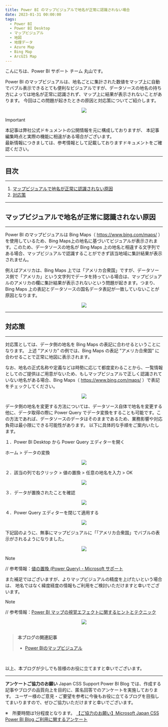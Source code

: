 ```yaml
---
title: Power BI のマップビジュアルで地名が正常に認識されない場合
date: 2023-01-31 00:00:00 
tags:
  - Power BI
  - Power BI Desktop
  - マップビジュアル
  - 地図
  - 地理データ
  - Azure Map
  - Bing Map
  - ArcGIS Map
---
```



こんにちは、Power BI サポート チーム 丸山です。

Power BI のマップビジュアルは、地名ごとに集計された数値をマップ上に自動でバブル表示できるとても便利なビジュアルですが、データソースの地名の持ち方によっては地名が正常に認識されず、マップ上に結果が表示されないことがあります。
今回はこの問題が起きたときの原因と対応策についてご紹介します。


<!-- more -->

<div align="center">
<img src="image1.png">
</div>

> [!IMPORTANT]  
> 本記事は弊社公式ドキュメントの公開情報を元に構成しておりますが、
> 本記事編集時点と実際の機能に相違がある場合がございます。  
> 最新情報につきましては、参考情報として記載しておりますドキュメントをご確認ください。

---
## 目次
---
1. [マップビジュアルで地名が正常に認識されない原因](#マップビジュアルで地名が正常に認識されない原因)
2. [対応策](#対応策)

---
## マップビジュアルで地名が正常に認識されない原因
---
Power BI のマップビジュアルは Bing Maps（ https://www.bing.com/maps/ ）を使用しているため、Bing Maps上の地名に基づいてビジュアルが表示されます。このため、データソースの地名が Bing Maps 上の地名と相違する文字列である場合、マップビジュアルで認識することができず該当地域に集計結果が表示されません。

例えばアメリカは、Bing Maps 上では「アメリカ合衆国」ですが、データソース側で「アメリカ」という文字列でデータを持っている場合は、マップビジュアルのアメリカの欄に集計結果が表示されないという問題が起きます。つまり、Bing Maps 上の表記とデータソースの国名データ表記が一致していないことが原因となります。

<div align="center">
<img src="image1.png">
</div>

---
## 対応策
---

対応策としては、データ側の地名を Bing Maps の表記に合わせるということになります。
上述 ”アメリカ” の例では、Bing Maps の表記 ”アメリカ合衆国” に合わせることで正常に地図に表示されます。

なお、地名の正式名称や定義などは時勢に応じて都度変わることから、一覧情報としてのご提供はご用意がないため、もしマップビジュアルで正しく認識されていない地名がある場合、Bing Maps（ https://www.bing.com/maps/ ）で表記をチェックしてください。

<div align="center">
<img src="image2.png">
</div>
 
データ側の地名を変更する方法については、データソース自体で地名を変更する他に、データ取得の際に Power Query でデータ変換をすることも可能です。この方法であれば、データソースのデータはそのままであるため、業務影響や対応負荷は最小限にできる可能性があります。
以下に具体的な手順をご案内いたします。


１．Power BI Desktop から Power Query エディターを開く

ホーム > データの変換
<div align="center">
<img src="image3.png">
</div>

２．該当の列で右クリック > 値の置換 > 任意の地名を入力 > OK
<div align="center">
<img src="image4.png">
</div>

３．データが置換されたことを確認
<div align="center">
<img src="image5.png">
</div>

４．Power Query エディターを閉じて適用する
<div align="center">
<img src="image6.png">
</div>


下記図のように、無事にマップビジュアルに「「アメリカ合衆国」でバブルの表示がされるようになりました。
<div align="center">
<img src="image7.png">
</div>


> [!NOTE]
> // 参考情報：[値の置換 (Power Query) - Microsoft サポート](https://support.microsoft.com/ja-jp/office/%E5%80%A4%E3%81%AE%E7%BD%AE%E6%8F%9B-power-query-28256517-f1e9-4dc3-832f-45786e9cf721)




また補足ではございますが、よりマップビジュアルの精度を上げたいという場合は、
地名ではなく緯度経度の情報もご利用をご検討いただけますと幸いでございます。



> [!NOTE]
> // 参考情報：[Power BI マップの視覚エフェクトに関するヒントとテクニック](https://learn.microsoft.com/ja-jp/power-bi/visuals/power-bi-map-tips-and-tricks#in-power-bi-tips-to-get-better-results-when-using-map-visualizations)
 <div align="center">
 <img src="image8.png">
 </div>


</br>

> **本ブログの関連記事**
> - [Power BIのマップビジュアル](../pbi_map_visual/)

</br>

以上、本ブログが少しでも皆様のお役に立てますと幸いでございます。

---

**アンケートご協力のお願い**
Japan CSS Support Power BI Blog では、作成する記事やブログの品質向上を目的に、匿名回答でのアンケートを実施しております。
ユーザー様のご意見・ご要望を参考に今後もお役に立てるブログを目指してまいりますので、ぜひご協力いただけますと幸いでございます。 

※　所要時間は1分程度となります。
[【ご協力のお願い】Microsoft Japan CSS Power BI Blog ご利用に関するアンケート](https://jpbap-sqlbi.github.io/blog/powerbi/pbi_blogsurvey2022/)